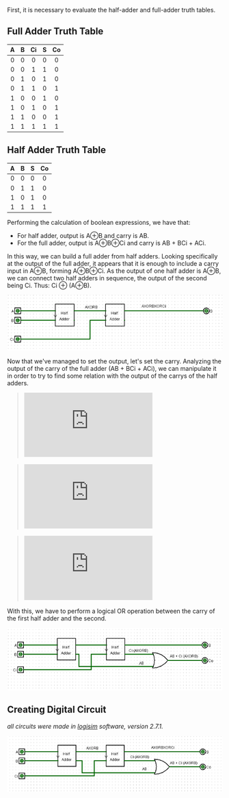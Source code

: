 First, it is necessary to evaluate the half-adder and full-adder truth tables. 

## Full Adder Truth Table

| A | B | Ci | S | Co |
| :--: | :--: | :--: | :--: | :--: |
| 0 | 0  | 0 | 0 | 0 |
| 0 | 0  | 1 | 1 | 0 |
| 0 | 1  | 0 | 1 | 0  |
| 0 | 1  | 1 | 0 | 1  |
| 1 | 0  | 0 | 1 | 0  |
| 1 | 0  | 1 | 0 |  1 |
| 1 | 1  | 0 | 0 |  1 |
| 1 | 1  | 1 | 1 |  1 |

## Half Adder Truth Table

| A | B |  S | Co |
| :--: | :--: | :--: | :--: | 
| 0 | 0  | 0 | 0 | 
| 0 | 1  | 1 | 0 | 
| 1 | 0  | 1 | 0 | 
| 1 | 1  | 1| 1 | 

Performing the calculation of boolean expressions, we have that: 

- For half adder, output is A⊕B and carry is AB. 
- For the full adder, output is A⊕B⊕Ci and carry is AB + BCi + ACi. 

In this way, we can build a full adder from half adders. Looking specifically at the output of the full adder, it appears that it is enough to include a carry input in A⊕B, forming A⊕B⊕Ci. As the output of one half adder is A⊕B, we can connect two half adders in sequence, the output of the second being Ci. Thus: Ci ⊕ (A⊕B). 

![](out_fulladder.png)

Now that we've managed to set the output, let's set the carry. Analyzing the output of the carry of the full adder (AB + BCi + ACi), we can manipulate it in order to try to find some relation with the output of the carrys of the half adders.

> ![](https://latex.codecogs.com/gif.latex?BA%20&plus;%20BCi%20&plus;%20ACi%20%3D%20B%28A%20&plus;%20Ci%29%20&plus;%20ACi%20%3D%20B%28A%20&plus;%20Ci%5Cbar%7BA%7D%29%20&plus;%20ACi%20%3D)

> ![](https://latex.codecogs.com/gif.latex?AB%20&plus;%20ACi%20&plus;%20Ci%5Cbar%7BA%7DB%20%3D%20A%28B%20&plus;%20Ci%29%20&plus;%20Ci%5Cbar%7BA%7DB%20%3D%20A%28B%20&plus;%20Ci%5Cbar%7BB%7D%29%20&plus;%20Ci%5Cbar%7BA%7DB%20%3D)

> ![](https://latex.codecogs.com/gif.latex?AB%20&plus;%20Ci%5Cbar%7BA%7DB%20&plus;%20Ci%5Cbar%7BB%7DA%20%3D%20AB%20&plus;%20Ci%28%5Cbar%7BA%7DB%20&plus;%20%5Cbar%7BB%7DA%29%20%3D%20%7B%5Ccolor%7BDarkGreen%7D%20AB%20&plus;%20Ci%28A%20%5Coplus%20B%29%7D)

With this, we have to perform a logical OR operation between the carry of the first half adder and the second.

![](carry_fulladder.png)

## Creating Digital Circuit
_all circuits were made in [logisim](http://www.cburch.com/logisim/) software, version 2.7.1._

![](fulladder.png)
